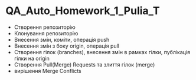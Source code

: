 # QA_Auto_Homework_1_Pulia_T

- Створення репозиторію
- Клонування репозиторію
- Внесення змін, коміти, операція push
- Внесення змін з боку origin, операція pull
- Створення гілок (branches), внесення змін в рамках гілки, публікація гілки на origin
- Створення Pull(Merge) Requests та злиття гілок (merge)
- вирішення Merge Conflicts
